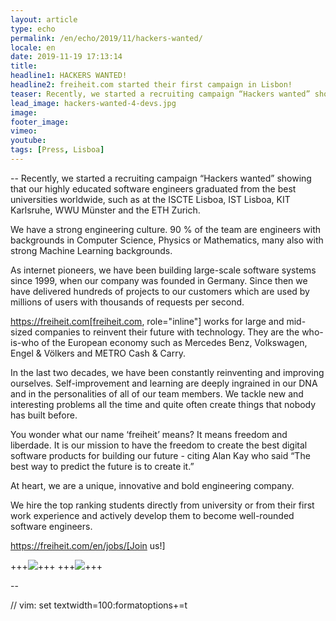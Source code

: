 ```yaml
---
layout: article
type: echo
permalink: /en/echo/2019/11/hackers-wanted/
locale: en
date: 2019-11-19 17:13:14
title:
headline1: HACKERS WANTED!
headline2: freiheit.com started their first campaign in Lisbon!
teaser: Recently, we started a recruiting campaign “Hackers wanted” showing that our highly educated software engineers graduated from the best universities worldwide, such as at the ISCTE Lisboa, IST Lisboa, KIT Karlsruhe, WWU Münster and the ETH Zurich.
lead_image: hackers-wanted-4-devs.jpg
image:
footer_image:
vimeo:
youtube:
tags: [Press, Lisboa]
---
```


--
Recently, we started a recruiting campaign “Hackers wanted” showing that our highly educated software engineers graduated from the best universities worldwide, such as at the ISCTE Lisboa, IST Lisboa, KIT Karlsruhe, WWU Münster and the ETH Zurich.

We have a strong engineering culture. 90 % of the team are engineers with backgrounds in Computer Science, Physics or Mathematics, many also with strong Machine Learning backgrounds.

As internet pioneers, we have been building large-scale software systems since 1999, when our company was founded in Germany. Since then we have delivered hundreds of projects to our customers which are used by millions of users with thousands of requests per second.

https://freiheit.com[freiheit.com, role="inline"] works for large and mid-sized companies to reinvent their future with technology. They are the who-is-who of the European economy such as Mercedes Benz, Volkswagen, Engel & Völkers and METRO Cash & Carry.

In the last two decades, we have been constantly reinventing and improving ourselves. Self-improvement and learning are deeply ingrained in our DNA and in the personalities of all of our team members. We tackle new and interesting problems all the time and quite often create things that nobody has built before.

You wonder what our name ‘freiheit’ means? It means freedom and liberdade. It is our mission to have the freedom to create the best digital software products for building our future - citing Alan Kay who said “The best way to predict the future is to create it.”

At heart, we are a unique, innovative and bold engineering company.

We hire the top ranking students directly from university or from their first work experience and actively develop them to become well-rounded software engineers.

https://freiheit.com/en/jobs/[Join us!]

+++<img src="{{site.baseurl}}/assets/images/content/echo/hackers-wanted-street.jpg" />+++
+++<img src="{{site.baseurl}}/assets/images/content/echo/hackers-wanted-andre.jpg" />+++

--

// vim: set textwidth=100:formatoptions+=t

